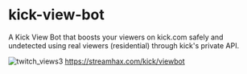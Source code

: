 # kick-view-bot
A Kick View Bot that boosts your viewers on kick.com safely and undetected using real viewers (residential) through kick's private API.

![twitch_views3](https://github.com/StreamHaxOfficial/kick-view-bot/assets/149981000/96196373-7ca1-4ac2-9526-b1ebb72e0e7e)
https://streamhax.com/kick/viewbot


